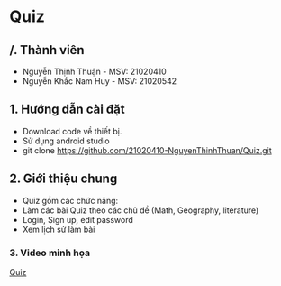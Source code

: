 # Quiz

## /. Thành viên
- Nguyễn Thịnh Thuận - MSV: 21020410
- Nguyễn Khắc Nam Huy - MSV: 21020542

## 1. Hướng dẫn cài đặt

- Download code về thiết bị.
- Sử dụng android studio
- git clone https://github.com/21020410-NguyenThinhThuan/Quiz.git

## 2. Giới thiệu chung
- Quiz gồm các chức năng: 
- Làm các bài Quiz theo các chủ đề (Math, Geography, literature)
- Login, Sign up, edit password
- Xem lịch sử làm bài
### 3. Video minh họa 
[Quiz](https://drive.google.com/file/d/1xena4cAzZKpzsngcDqCbLwgV2dQbhEjT/view?fbclid=IwAR2QuVWQVft2ziDFDgl3A-ykvo4exvttwt3oFAwjUDztinpKKky0EU8JfUw)


